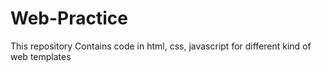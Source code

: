 # Web-Practice
This repository Contains code in html, css, javascript for different kind of web templates
